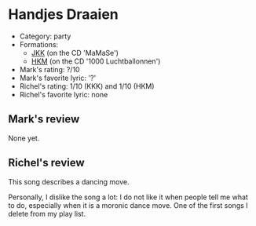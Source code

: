 # Handjes Draaien

 * Category: party
 * Formations: 
    * [JKK](Jkk.md) (on the CD 'MaMaSe')
    * [HKM](Hkm.md) (on the CD '1000 Luchtballonnen')
 * Mark's rating: ?/10
 * Mark's  favorite lyric: '?'
 * Richel's rating: 1/10 (KKK) and 1/10 (HKM)
 * Richel's favorite lyric: none
 
## Mark's review

None yet.

## Richel's review

This song describes a dancing move.

Personally, I dislike the song a lot: I do not like it when people tell me what to do, especially when it is a moronic dance move.
One of the first songs I delete from my play list.
